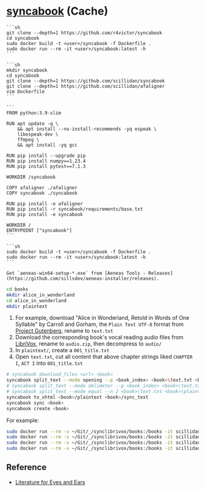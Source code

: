 # [syncabook](https://github.com/r4victor/syncabook) (Cache)

````{tab} Docker
```sh
git clone --depth=1 https://github.com/r4victor/syncabook
cd syncabook
sudo docker build -t <user>/syncabook -f Dockerfile .
sudo docker run --rm -it <user>/syncabook:latest -h
```
````

````{tab} Build docker image
```sh
mkdir syncabook
cd syncabook
git clone --depth=1 https://github.com/scillidan/syncabook
git clone --depth=1 https://github.com/scillidan/afaligner
vim Dockerfile
```

```
FROM python:3.9-slim

RUN apt update -q \
    && apt install --no-install-recommends -yq espeak \
    libespeak-dev \
    ffmpeg \
    && apt install -yq gcc

RUN pip install --upgrade pip
RUN pip install numpy==1.23.4
RUN pip install pytest==7.1.3

WORKDIR /syncabook

COPY afaligner ./afaligner
COPY syncabook ./syncabook

RUN pip install -e afaligner
RUN pip install -r syncabook/requirements/base.txt
RUN pip install -e syncabook

WORKDIR /
ENTRYPOINT ["syncabook"]
```

```sh
sudo docker build -t <user>/syncabook -f Dockerfile .
sudo docker run --rm -it <user>/syncabook:latest -h
```
````

````{tab} Windows 10 (Cache)
Get `aeneas-win64-setup-*.exe` from [Aeneas Tools - Releases](https://github.com/sillsdev/aeneas-installer/releases).
````

```sh
cd books
mkdir alice_in_wonderland
cd alice_in_wonderland
mkdir plaintext
```

1. For example, download "Alice in Wonderland, Retold in Words of One Syllable" by Carroll and Gorham, the `Plain Text UTF-8` format from [Project Gutenberg](https://www.gutenberg.org/ebooks/19551), rename to `text.txt`
2. Download the corresponding book's vocal reading audio files from [LibriVox](https://librivox.org/alice-in-wonderland-retold-in-words-of-one-syllable-by-jc-gorham/), rename to `audio.zip`, then decompress to `audio/`
3. In `plaintext/`, create a `001_title.txt`
4. Open `text.txt`, cut all content that above chapter strings liked `CHAPTER I`, `ACT I` into `001_title.txt`

```sh
# syncabook download_files <url> <book>
syncabook split_text --mode opening --p <book_index> <book>\text.txt <book>\plaintext
# syncabook split_text --mode delimeter --p <book_index> <book>\text.txt <book>\plaintext
# syncabook split_text --mode equal --n 2 <book>\text.txt <book>\plaintext
syncabook to_xhtml <book>/plaintext <book>/sync_text
syncabook sync <book>
syncabook create <book>
```

For example:

```sh
sudo docker run --rm -v ~/Git/_/synclibrivox/books:/books -it scillidan/syncabook:latest split_text --mode opening --p CHAPTER books/alice_in_wonderland/text.txt books/alice_in_wonderland/plaintext
sudo docker run --rm -v ~/Git/_/synclibrivox/books:/books -it scillidan/syncabook:latest to_xhtml books/alice_in_wonderland/plaintext books/alice_in_wonderland/sync_text
sudo docker run --rm -v ~/Git/_/synclibrivox/books:/books -it scillidan/syncabook:latest sync books/alice_in_wonderland
sudo docker run --rm -v ~/Git/_/synclibrivox/books:/books -it scillidan/syncabook:latest create books/alice_in_wonderland
```

## Reference

- [Literature for Eyes and Ears](https://www.youtube.com/@literature_for_eyes_and_ears/videos)

[^1]: [Installing aeneas - Linux](https://github.com/readbeyond/aeneas/blob/master/wiki/INSTALL.md#linux)